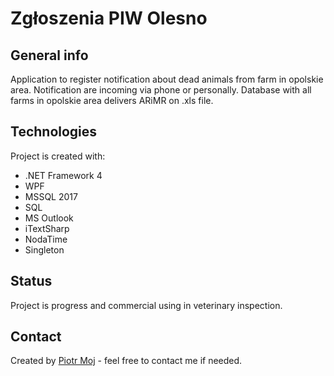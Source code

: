 # Zgłoszenia PIW Olesno

## General info
Application to register notification about dead animals from farm in opolskie area. Notification are incoming via phone or personally.
Database with all farms in opolskie area delivers ARiMR on .xls file. 

## Technologies
Project is created with:
* .NET Framework 4
* WPF
* MSSQL 2017
* SQL
* MS Outlook
* iTextSharp
* NodaTime
* Singleton

## Status
Project is progress and commercial using in veterinary inspection.

## Contact
Created by [Piotr Moj](https://www.piwolesno.pl/) - feel free to contact me if needed.

